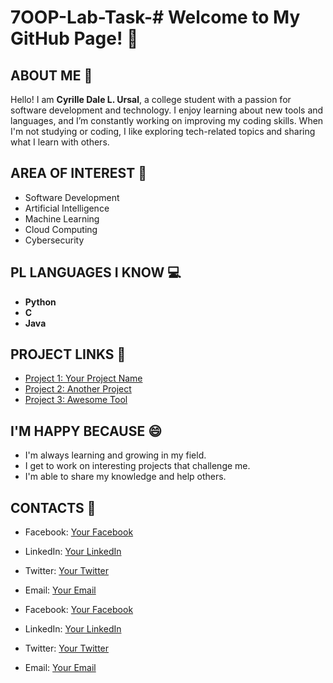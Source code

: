 # 7OOP-Lab-Task-# **Welcome to My GitHub Page!** 🎉

## **ABOUT ME** 👋

Hello! I am **Cyrille Dale L. Ursal**, a college student with a passion for software development and technology. I enjoy learning about new tools and languages, and I’m constantly working on improving my coding skills. When I'm not studying or coding, I like exploring tech-related topics and sharing what I learn with others.

## **AREA OF INTEREST** 🎯

- Software Development
- Artificial Intelligence
- Machine Learning
- Cloud Computing
- Cybersecurity

## **PL LANGUAGES I KNOW** 💻

- **Python**
- **C**
- **Java**

## **PROJECT LINKS** 🚀

- [Project 1: Your Project Name](link-to-project)
- [Project 2: Another Project](link-to-project)
- [Project 3: Awesome Tool](link-to-project)

## **I'M HAPPY BECAUSE** 😄

- I'm always learning and growing in my field.
- I get to work on interesting projects that challenge me.
- I'm able to share my knowledge and help others.

## **CONTACTS** 📱

- Facebook: [Your Facebook](link)
- LinkedIn: [Your LinkedIn](link)
- Twitter: [Your Twitter](link)
- Email: [Your Email](mailto:youremail@example.com)


- Facebook: [Your Facebook](link)
- LinkedIn: [Your LinkedIn](link)
- Twitter: [Your Twitter](link)
- Email: [Your Email](mailto:youremail@example.com)
